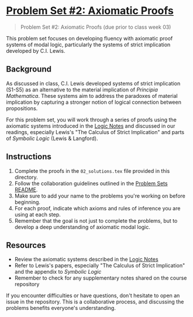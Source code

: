 # [Problem Set #2: Axiomatic Proofs](https://github.com/benbrastmckie/ModalHistory?tab=readme-ov-file#problem-sets)

> Problem Set #2: Axiomatic Proofs (due prior to class week 03)

This problem set focuses on developing fluency with axiomatic proof systems of modal logic, particularly the systems of strict implication developed by C.I. Lewis.

## Background

As discussed in class, C.I. Lewis developed systems of strict implication (S1-S5) as an alternative to the material implication of *Principia Mathematica*. These systems aim to address the paradoxes of material implication by capturing a stronger notion of logical connection between propositions.

For this problem set, you will work through a series of proofs using the axiomatic systems introduced in the [Logic Notes](https://github.com/benbrastmckie/LogicNotes) and discussed in our readings, especially Lewis's "The Calculus of Strict Implication" and parts of *Symbolic Logic* (Lewis & Langford).

## Instructions

1. Complete the proofs in the `02_solutions.tex` file provided in this directory.
2. Follow the collaboration guidelines outlined in the [Problem Sets README](/problem_sets/README.md).
3. Make sure to add your name to the problems you're working on before beginning.
4. For each proof, indicate which axioms and rules of inference you are using at each step.
5. Remember that the goal is not just to complete the problems, but to develop a deep understanding of axiomatic modal logic.

## Resources

- Review the axiomatic systems described in the [Logic Notes](https://github.com/benbrastmckie/LogicNotes)
- Refer to Lewis's papers, especially "The Calculus of Strict Implication" and the appendix to *Symbolic Logic*
- Remember to check for any supplementary notes shared on the course repository

If you encounter difficulties or have questions, don't hesitate to open an issue in the repository. This is a collaborative process, and discussing the problems benefits everyone's understanding.